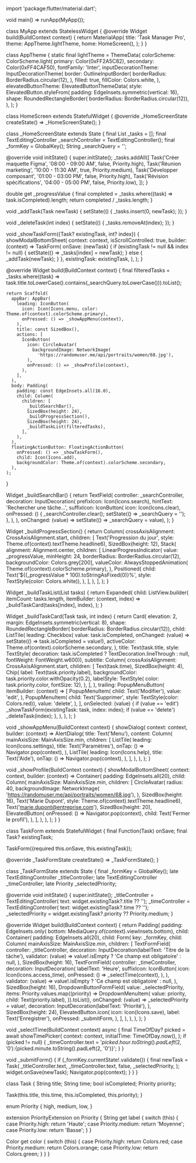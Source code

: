 import 'package:flutter/material.dart';

void main() => runApp(MyApp());

class MyApp extends StatelessWidget {
  @override
  Widget build(BuildContext context) {
    return MaterialApp(
      title: 'Task Manager Pro',
      theme: AppTheme.lightTheme,
      home: HomeScreen(),
    );
  }
}

class AppTheme {
  static final lightTheme = ThemeData(
    colorScheme: ColorScheme.light(
      primary: Color(0xFF2A5C82),
      secondary: Color(0xFF4CAF50),
    fontFamily: 'Inter',
    inputDecorationTheme: InputDecorationTheme(
      border: OutlineInputBorder(
        borderRadius: BorderRadius.circular(12),
      ),
      filled: true,
      fillColor: Colors.white,
    ),
    elevatedButtonTheme: ElevatedButtonThemeData(
      style: ElevatedButton.styleFrom(
        padding: EdgeInsets.symmetric(vertical: 16),
        shape: RoundedRectangleBorder(
          borderRadius: BorderRadius.circular(12)),
    ),
  );
}

class HomeScreen extends StatefulWidget {
  @override
  _HomeScreenState createState() => _HomeScreenState();
}

class _HomeScreenState extends State<HomeScreen> {
  final List<Task> _tasks = [];
  final TextEditingController _searchController = TextEditingController();
  final _formKey = GlobalKey<FormState>();
  String _searchQuery = '';

  @override
  void initState() {
    super.initState();
    _tasks.addAll([
      Task('Créer maquette Figma', '08:00 - 09:00 AM', false, Priority.high),
      Task('Réunion marketing', '10:00 - 11:30 AM', true, Priority.medium),
      Task('Développer composant', '01:00 - 03:00 PM', false, Priority.high),
      Task('Révision spécifications', '04:00 - 05:00 PM', false, Priority.low),
    ]);
  }

  double get _progressValue {
    final completed = _tasks.where((task) => task.isCompleted).length;
    return completed / _tasks.length;
  }

  void _addTask(Task newTask) {
    setState(() {
      _tasks.insert(0, newTask);
    });
  }

  void _deleteTask(int index) {
    setState(() {
      _tasks.removeAt(index);
    });
  }

  void _showTaskForm({Task? existingTask, int? index}) {
    showModalBottomSheet(
      context: context,
      isScrollControlled: true,
      builder: (context) => TaskForm(
        onSave: (newTask) {
          if (existingTask != null && index != null) {
            setState(() => _tasks[index] = newTask);
          } else {
            _addTask(newTask);
          }
        },
        existingTask: existingTask,
      ),
    );
  }

  @override
  Widget build(BuildContext context) {
    final filteredTasks = _tasks.where((task) =>
      task.title.toLowerCase().contains(_searchQuery.toLowerCase())).toList();

    return Scaffold(
      appBar: AppBar(
        leading: IconButton(
          icon: Icon(Icons.menu, color: Theme.of(context).colorScheme.primary),
          onPressed: () => _showAppMenu(context),
        ),
        title: const SizedBox(),
        actions: [
          IconButton(
            icon: CircleAvatar(
              backgroundImage: NetworkImage(
                'https://randomuser.me/api/portraits/women/68.jpg'),
            ),
            onPressed: () => _showProfile(context),
          ),
        ],
      ),
      body: Padding(
        padding: const EdgeInsets.all(16.0),
        child: Column(
          children: [
            _buildSearchBar(),
            SizedBox(height: 24),
            _buildProgressSection(),
            SizedBox(height: 24),
            _buildTaskList(filteredTasks),
          ],
        ),
      ),
      floatingActionButton: FloatingActionButton(
        onPressed: () => _showTaskForm(),
        child: Icon(Icons.add),
        backgroundColor: Theme.of(context).colorScheme.secondary,
      ),
    );
  }

  Widget _buildSearchBar() {
    return TextField(
      controller: _searchController,
      decoration: InputDecoration(
        prefixIcon: Icon(Icons.search),
        hintText: 'Rechercher une tâche...',
        suffixIcon: IconButton(
          icon: Icon(Icons.clear),
          onPressed: () {
            _searchController.clear();
            setState(() => _searchQuery = '');
          },
        ),
      ),
      onChanged: (value) => setState(() => _searchQuery = value),
    );
  }

  Widget _buildProgressSection() {
    return Column(
      crossAxisAlignment: CrossAxisAlignment.start,
      children: [
        Text('Progression du jour', 
             style: Theme.of(context).textTheme.headline6),
        SizedBox(height: 12),
        Stack(
          alignment: Alignment.center,
          children: [
            LinearProgressIndicator(
              value: _progressValue,
              minHeight: 24,
              borderRadius: BorderRadius.circular(12),
              backgroundColor: Colors.grey[200],
              valueColor: AlwaysStoppedAnimation<Color>(
                Theme.of(context).colorScheme.primary),
            ),
            Positioned(
              child: Text('${(_progressValue * 100).toStringAsFixed(0)}%',
                  style: TextStyle(color: Colors.white)),
            ),
          ],
        ),
      ],
    );
  }

  Widget _buildTaskList(List<Task> tasks) {
    return Expanded(
      child: ListView.builder(
        itemCount: tasks.length,
        itemBuilder: (context, index) => _buildTaskCard(tasks[index], index),
    );
  }

  Widget _buildTaskCard(Task task, int index) {
    return Card(
      elevation: 2,
      margin: EdgeInsets.symmetric(vertical: 8),
      shape: RoundedRectangleBorder(
        borderRadius: BorderRadius.circular(12)),
      child: ListTile(
        leading: Checkbox(
          value: task.isCompleted,
          onChanged: (value) => setState(() => task.isCompleted = value!),
          activeColor: Theme.of(context).colorScheme.secondary,
        ),
        title: Text(task.title,
            style: TextStyle(
              decoration: task.isCompleted ? TextDecoration.lineThrough : null,
              fontWeight: FontWeight.w600)),
        subtitle: Column(
          crossAxisAlignment: CrossAxisAlignment.start,
          children: [
            Text(task.time),
            SizedBox(height: 4),
            Chip(
              label: Text(task.priority.label),
              backgroundColor: task.priority.color.withOpacity(0.2),
              labelStyle: TextStyle(
                color: task.priority.color,
                fontSize: 12),
            ),
          ],
        ),
        trailing: PopupMenuButton(
          itemBuilder: (context) => [
            PopupMenuItem(
              child: Text('Modifier'),
              value: 'edit',
            ),
            PopupMenuItem(
              child: Text('Supprimer', style: TextStyle(color: Colors.red)),
              value: 'delete',
            ),
          ],
          onSelected: (value) {
            if (value == 'edit') _showTaskForm(existingTask: task, index: index);
            if (value == 'delete') _deleteTask(index);
          },
        ),
      ),
    );
  }

  void _showAppMenu(BuildContext context) {
    showDialog(
      context: context,
      builder: (context) => AlertDialog(
        title: Text('Menu'),
        content: Column(
          mainAxisSize: MainAxisSize.min,
          children: [
            ListTile(
              leading: Icon(Icons.settings),
              title: Text('Paramètres'),
              onTap: () => Navigator.pop(context),
            ),
            ListTile(
              leading: Icon(Icons.help),
              title: Text('Aide'),
              onTap: () => Navigator.pop(context),
            ),
          ],
        ),
      ),
    );
  }

  void _showProfile(BuildContext context) {
    showModalBottomSheet(
      context: context,
      builder: (context) => Container(
        padding: EdgeInsets.all(20),
        child: Column(
          mainAxisSize: MainAxisSize.min,
          children: [
            CircleAvatar(
              radius: 40,
              backgroundImage: NetworkImage(
                'https://randomuser.me/api/portraits/women/68.jpg'),
            ),
            SizedBox(height: 16),
            Text('Marie Dupont', style: Theme.of(context).textTheme.headline6),
            Text('marie.dupont@entreprise.com'),
            SizedBox(height: 20),
            ElevatedButton(
              onPressed: () => Navigator.pop(context),
              child: Text('Fermer le profil'),
            ),
          ],
        ),
      ),
    );
  }
}

class TaskForm extends StatefulWidget {
  final Function(Task) onSave;
  final Task? existingTask;

  TaskForm({required this.onSave, this.existingTask});

  @override
  _TaskFormState createState() => _TaskFormState();
}

class _TaskFormState extends State<TaskForm> {
  final _formKey = GlobalKey<FormState>();
  late TextEditingController _titleController;
  late TextEditingController _timeController;
  late Priority _selectedPriority;

  @override
  void initState() {
    super.initState();
    _titleController = TextEditingController(
      text: widget.existingTask?.title ?? '');
    _timeController = TextEditingController(
      text: widget.existingTask?.time ?? '');
    _selectedPriority = widget.existingTask?.priority ?? Priority.medium;
  }

  @override
  Widget build(BuildContext context) {
    return Padding(
      padding: EdgeInsets.only(
        bottom: MediaQuery.of(context).viewInsets.bottom),
      child: Container(
        padding: EdgeInsets.all(20),
        child: Form(
          key: _formKey,
          child: Column(
            mainAxisSize: MainAxisSize.min,
            children: [
              TextFormField(
                controller: _titleController,
                decoration: InputDecoration(labelText: 'Titre de la tâche'),
                validator: (value) => 
                  value!.isEmpty ? 'Ce champ est obligatoire' : null,
              ),
              SizedBox(height: 16),
              TextFormField(
                controller: _timeController,
                decoration: InputDecoration(
                  labelText: 'Heure',
                  suffixIcon: IconButton(
                    icon: Icon(Icons.access_time),
                    onPressed: () => _selectTime(context),
                  ),
                ),
                validator: (value) => 
                  value!.isEmpty ? 'Ce champ est obligatoire' : null,
              ),
              SizedBox(height: 16),
              DropdownButtonFormField<Priority>(
                value: _selectedPriority,
                items: Priority.values.map((priority) =>
                  DropdownMenuItem(
                    value: priority,
                    child: Text(priority.label),
                  )).toList(),
                onChanged: (value) => _selectedPriority = value!,
                decoration: InputDecoration(labelText: 'Priorité'),
              ),
              SizedBox(height: 24),
              ElevatedButton.icon(
                icon: Icon(Icons.save),
                label: Text('Enregistrer'),
                onPressed: _submitForm,
              ),
            ],
          ),
        ),
      ),
    );
  }

  void _selectTime(BuildContext context) async {
    final TimeOfDay? picked = await showTimePicker(
      context: context,
      initialTime: TimeOfDay.now(),
    );
    if (picked != null) {
      _timeController.text = 
        '${picked.hour.toString().padLeft(2, '0')}:${picked.minute.toString().padLeft(2, '0')}';
    }
  }

  void _submitForm() {
    if (_formKey.currentState!.validate()) {
      final newTask = Task(
        _titleController.text,
        _timeController.text,
        false,
        _selectedPriority,
      );
      widget.onSave(newTask);
      Navigator.pop(context);
    }
  }
}

class Task {
  String title;
  String time;
  bool isCompleted;
  Priority priority;

  Task(this.title, this.time, this.isCompleted, this.priority);
}

enum Priority {
  high,
  medium,
  low,
}

extension PriorityExtension on Priority {
  String get label {
    switch (this) {
      case Priority.high: return 'Haute';
      case Priority.medium: return 'Moyenne';
      case Priority.low: return 'Basse';
    }
  }

  Color get color {
    switch (this) {
      case Priority.high: return Colors.red;
      case Priority.medium: return Colors.orange;
      case Priority.low: return Colors.green;
    }
  }
}
